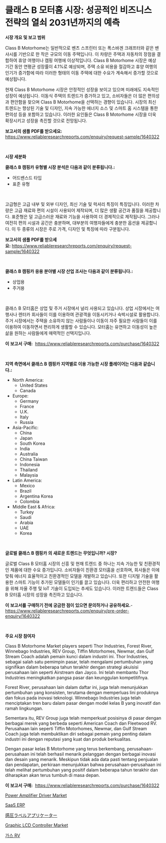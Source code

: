 <p><h1>클래스 B 모터홈 시장: 성공적인 비즈니스 전략의 열쇠 2031년까지의 예측</h1></p><p><strong>시장 개요 및 보고 범위</strong></p>
<p><p>Class B Motorhome는 일반적으로 벤츠 스프린터 또는 폭스바겐 크래프터와 같은 밴 샤시를 기반으로 한 작은 규모의 이동 주택입니다. 이 차량은 주택과 자동차의 장점을 결합하여 휴양 여행이나 캠핑 여행에 이상적입니다. Class B Motorhome 시장은 예상 기간 동안 연평균 성장률이 4.1%로 예상되며, 주택 소유 비용을 절감하고 휴양 여행의 인기가 증가함에 따라 이러한 형태의 이동 주택에 대한 수요가 계속해서 증가할 것으로 예상됩니다.</p><p>현재 Class B Motorhome 시장은 안정적인 성장을 보이고 있으며 미래에도 지속적인 성장이 예상됩니다. 이동식 주택의 트렌드가 증가하고 있고, 소비자들은 더 많은 편의성과 편안함을 찾으며 Class B Motorhome을 선택하는 경향이 있습니다. 시장의 최신 트렌드는 향상된 기술 및 디자인, 지속 가능한 에너지 소스 및 스마트 홈 시스템을 통한 편의성 등을 포함하고 있습니다. 이러한 요인들은 Class B Motorhome 시장을 더욱 확장시키고 성장을 촉진할 것으로 전망됩니다.</p></p>
<p><strong>보고서의 샘플 PDF를 받으세요:</strong> <a href="https://www.reliableresearchreports.com/enquiry/request-sample/1640322">https://www.reliableresearchreports.com/enquiry/request-sample/1640322</a></p>
<p>&nbsp;</p>
<p><strong>시장 세분화</strong></p>
<p><strong>클래스 B 캠핑카 유형별 시장 분석은 다음과 같이 분류됩니다.:</strong></p>
<p><ul><li>어드밴스드 타입</li><li>표준 유형</li></ul></p>
<p>&nbsp;</p>
<p><p>고급형은 고급 내부 및 외부 디자인, 최신 기술 및 럭셔리 특징이 특징입니다. 이러한 차량은 고급 재료와 편의 시설이 사용되어 제작되며, 더 많은 생활 공간과 품질을 제공합니다. 표준형은 덜 고급스러운 재료와 기능을 사용하여 더 경제적으로 제작됩니다. 그러나 여전히 편의 시설과 공간은 충분하며, 대부분의 여행자들에게 충분한 옵션을 제공합니다. 이 두 종류의 시장은 주로 가격, 디자인 및 특징에 따라 구분됩니다.</p></p>
<p><strong>보고서의 샘플 PDF를 받으세요:</strong>&nbsp;<a href="https://www.reliableresearchreports.com/enquiry/request-sample/1640322">https://www.reliableresearchreports.com/enquiry/request-sample/1640322</a></p>
<p>&nbsp;</p>
<p><strong> 클래스 B 캠핑카 응용 분야별 시장 산업 조사는 다음과 같이 분류됩니다.:</strong></p>
<p><ul><li>상업용</li><li>주거용</li></ul></p>
<p>&nbsp;</p>
<p><p>클래스 B 모터홈은 상업 및 주거 시장에서 널리 사용되고 있습니다. 상업 시장에서는 여행사나 렌터카 회사들이 이를 이용하여 관광객을 이동시키거나 숙박시설로 활용합니다. 주거 시장에서는 주택을 소유하지 않는 사람들이나 이동이 자주 필요한 사람들이 이를 이용하여 이동하면서 편리하게 생활할 수 있습니다. 모터홈는 유연하고 이동성이 높은 삶을 원하는 사람들에게 매력적인 선택지입니다.</p></p>
<p><strong>이 보고서 구매:</strong>&nbsp; <a href="https://www.reliableresearchreports.com/purchase/1640322">https://www.reliableresearchreports.com/purchase/1640322</a></p>
<p>&nbsp;</p>
<p><strong>지역 측면에서 클래스 B 캠핑카 지역별로 이용 가능한 시장 플레이어는 다음과 같습니다.:</strong></p>
<p><ul>
    <li>
        North America:
        <ul>
            <li>United States</li>
            <li>Canada</li>
        </ul>
    </li>
    <li>
        Europe:
        <ul>
            <li>Germany</li>
            <li>France</li>
            <li>U.K.</li>
            <li>Italy</li>
            <li>Russia</li>
        </ul>
    </li>
    <li>
        Asia-Pacific:
        <ul>
            <li>China</li>
            <li>Japan</li>
            <li>South Korea</li>
            <li>India</li>
            <li>Australia</li>
            <li>China Taiwan</li>
            <li>Indonesia</li>
            <li>Thailand</li>
            <li>Malaysia</li>
        </ul>
    </li>
    <li>
        Latin America:
        <ul>
            <li>Mexico</li>
            <li>Brazil</li>
            <li>Argentina Korea</li>
            <li>Colombia</li>
        </ul>
    </li>
    <li>
        Middle East & Africa:
        <ul>
            <li>Turkey</li>
            <li>Saudi</li>
            <li>Arabia</li>
            <li>UAE</li>
            <li>Korea</li>
        </ul>
    </li>
    </ul></p>
<p>&nbsp;</p>
<p><strong>글로벌 클래스 B 캠핑카 의 새로운 트렌드는 무엇입니까? 시장?</strong></p>
<p><p>글로벌 Class B 모터홈 시장의 신흥 및 현재 트렌드 중 하나는 지속 가능한 및 친환경적인 제품에 대한 수요 증가입니다. 소비자들이 친환경 모터홈을 선호하며, 회사들은 이에 맞춰 에너지 효율적이고 친환경적인 모델을 개발하고 있습니다. 또한 디지털 기술을 활용한 스마트 기능이 추가된 모델들이 인기를 끌고 있습니다. 더욱 편리하고 안전한 여행을 위해 자율 주행 및 IoT 기술이 도입되는 추세도 있습니다. 이러한 트렌드들은 Class B 모터홈 시장의 성장을 촉진하고 있습니다.</p></p>
<p><strong>이 보고서를 구매하기 전에 궁금한 점이 있으면 문의하거나 공유하세요.</strong>- <a href="https://www.reliableresearchreports.com/enquiry/pre-order-enquiry/1640322">https://www.reliableresearchreports.com/enquiry/pre-order-enquiry/1640322</a></p>
<p>&nbsp;</p>
<p><strong>주요 시장 참여자</strong></p>
<p><p>Class B Motorhome Market players seperti Thor Industries, Forest River, Winnebago Industries, REV Group, Tiffin Motorhomes, Newmar, dan Gulf Stream Coach adalah pemain kunci dalam industri ini. Thor Industries, sebagai salah satu pemimpin pasar, telah mengalami pertumbuhan yang signifikan dalam beberapa tahun terakhir dengan strategi akuisisi perusahaan lain seperti Airstream dan Jayco. Ini telah membantu Thor Industries meningkatkan pangsa pasar dan keunggulan kompetitifnya.</p><p>Forest River, perusahaan lain dalam daftar ini, juga telah menunjukkan pertumbuhan yang konsisten, terutama dengan memperluas lini produknya dan fokus pada inovasi teknologi. Winnebago Industries juga telah menciptakan tren baru dalam pasar dengan model kelas B yang inovatif dan ramah lingkungan.</p><p>Sementara itu, REV Group juga telah memperkuat posisinya di pasar dengan berbagai merek yang berbeda seperti American Coach dan Fleetwood RV. Perusahaan lain seperti Tiffin Motorhomes, Newmar, dan Gulf Stream Coach juga telah membuktikan diri sebagai pemain yang penting dalam industri ini dengan reputasi yang kuat dan produk berkualitas.</p><p>Dengan pasar kelas B Motorhome yang terus berkembang, perusahaan-perusahaan ini telah berhasil menarik pelanggan dengan berbagai inovasi dan desain yang menarik. Meskipun tidak ada data pasti tentang penjualan dan pendapatan, perkiraan menunjukkan bahwa perusahaan-perusahaan ini telah melihat pertumbuhan yang positif dalam beberapa tahun terakhir dan diharapkan akan terus tumbuh di masa depan.</p></p>
<p><strong>이 보고서 구매:</strong>&nbsp;&nbsp;<a href="https://www.reliableresearchreports.com/purchase/1640322">https://www.reliableresearchreports.com/purchase/1640322</a></p>
<p><p><a href="https://github.com/juancolorado15/Market-Research-Report-List-2/blob/main/power-amplifier-driver-market.md">Power Amplifier Driver Market</a></p><p><a href="https://github.com/marbadji/Market-Research-Report-List-1/blob/main/375297110436.md">SaaS ERP</a></p><p><a href="https://github.com/KaydenJohns1964/Market-Research-Report-List-1/blob/main/201274810437.md">感圧ラベルアプリケーター</a></p><p><a href="https://github.com/mahnoor2003/Market-Research-Report-List-3/blob/main/graphic-lcd-controller-market.md">Graphic LCD Controller Market</a></p><p><a href="https://github.com/PercyHagernes9778/Market-Research-Report-List-1/blob/main/56686769670.md">가스 RV</a></p></p>
